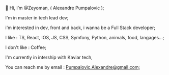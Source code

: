 👋 Hi, I’m @Zeyoman, ( Alexandre Pumpalovic );

I'm in master in tech lead dev;

<!---
Zeyoman/Zeyoman is a ✨ special ✨ repository because its `README.md` (this file) appears on your GitHub profile.
You can click the Preview link to take a look at your changes.
--->

i'm interested in dev, front and back, i wanna be a Full Stack developer;

I like : TS, React, IOS, JS, CSS, Symfony, Python, animals, food, langages...;

I don't like : Coffee;

I'm currently in intership with Kaviar tech,

You can reach me by email : Pumpalovic.Alexandre@gmail.com;

